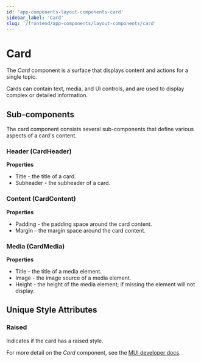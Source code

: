 ```yaml
---
id: 'app-components-layout-components-card'
sidebar_label: 'Card'
slug: '/frontend/app-components/layout-components/card'
---
```


# Card
The *Card* component is a surface that displays content and actions for a single topic. 

Cards can contain text, media, and UI controls, and are used to display complex or detailed information.

## Sub-components
The card component consists several sub-components that define various aspects of a card's content.

### Header (CardHeader)
**Properties**
- Title - the title of a card.
- Subheader - the subheader of a card.

### Content (CardContent)
**Properties**
- Padding - the padding space around the card content.
- Margin - the margin space around the card content.

### Media (CardMedia)
**Properties**
- Title - the title of a media element.
- Image - the image source of a media element.
- Height - the height of the media element; if missing the element will not display.

## Unique Style Attributes

### Raised
Indicates if the card has a raised style.

For more detail on the *Card* component, see the [MUI developer docs](https://mui.com/material-ui/react-card/).